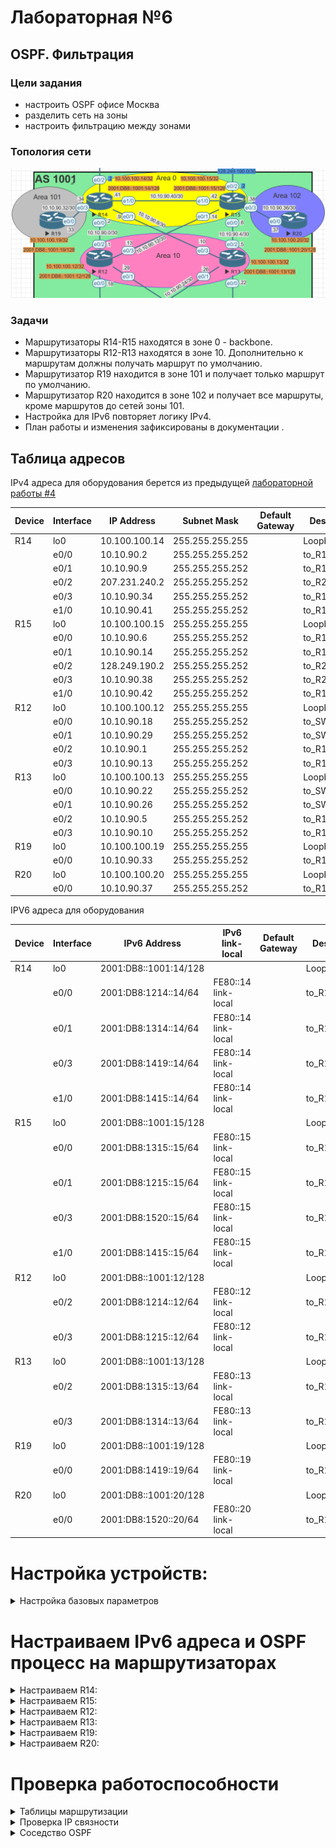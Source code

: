 # Лабораторная №6

## OSPF. Фильтрация

### Цели задания

- настроить OSPF офисе Москва
- разделить сеть на зоны
- настроить фильтрацию между зонами

### Топология сети

![](./img/lab_06.png)

### Задачи

- Маршрутизаторы R14-R15 находятся в зоне 0 - backbone.
- Маршрутизаторы R12-R13 находятся в зоне 10. Дополнительно к маршрутам должны получать маршрут по умолчанию.
- Маршрутизатор R19 находится в зоне 101 и получает только маршрут по умолчанию.
- Маршрутизатор R20 находится в зоне 102 и получает все маршруты, кроме маршрутов до сетей зоны 101.
- Настройка для IPv6 повторяет логику IPv4.
- План работы и изменения зафиксированы в документации .

## Таблица адресов

IPv4 адреса для оборудования берется из предыдущей [лабораторной работы #4](../lab_04/README.md)

| Device | Interface | IP Address    | Subnet Mask     | Default Gateway | Description  |
| ------ | --------- | ------------- | --------------- | --------------- | ------------ |
| R14    | lo0       | 10.100.100.14 | 255.255.255.255 |                 | Loopback_R14 |
|        | e0/0      | 10.10.90.2    | 255.255.255.252 |                 | to_R12       |
|        | e0/1      | 10.10.90.9    | 255.255.255.252 |                 | to_R13       |
|        | e0/2      | 207.231.240.2 | 255.255.255.252 |                 | to_R22_AS101 |
|        | e0/3      | 10.10.90.34   | 255.255.255.252 |                 | to_R19       |
|        | e1/0      | 10.10.90.41   | 255.255.255.252 |                 | to_R15       |
| R15    | lo0       | 10.100.100.15 | 255.255.255.255 |                 | Loopback_R15 |
|        | e0/0      | 10.10.90.6    | 255.255.255.252 |                 | to_R13       |
|        | e0/1      | 10.10.90.14   | 255.255.255.252 |                 | to_R12       |
|        | e0/2      | 128.249.190.2 | 255.255.255.252 |                 | to_R21_AS301 |
|        | e0/3      | 10.10.90.38   | 255.255.255.252 |                 | to_R20       |
|        | e1/0      | 10.10.90.42   | 255.255.255.252 |                 | to_R14       |
| R12    | lo0       | 10.100.100.12 | 255.255.255.255 |                 | Loopback_R12 |
|        | e0/0      | 10.10.90.18   | 255.255.255.252 |                 | to_SW4       |
|        | e0/1      | 10.10.90.29   | 255.255.255.252 |                 | to_SW5       |
|        | e0/2      | 10.10.90.1    | 255.255.255.252 |                 | to_R14       |
|        | e0/3      | 10.10.90.13   | 255.255.255.252 |                 | to_R15       |
| R13    | lo0       | 10.100.100.13 | 255.255.255.255 |                 | Loopback_R13 |
|        | e0/0      | 10.10.90.22   | 255.255.255.252 |                 | to_SW5       |
|        | e0/1      | 10.10.90.26   | 255.255.255.252 |                 | to_SW4       |
|        | e0/2      | 10.10.90.5    | 255.255.255.252 |                 | to_R15       |
|        | e0/3      | 10.10.90.10   | 255.255.255.252 |                 | to_R14       |
| R19    | lo0       | 10.100.100.19 | 255.255.255.255 |                 | Loopback_R19 |
|        | e0/0      | 10.10.90.33   | 255.255.255.252 |                 | to_R14       |
| R20    | lo0       | 10.100.100.20 | 255.255.255.255 |                 | Loopback_R20 |
|        | e0/0      | 10.10.90.37   | 255.255.255.252 |                 | to_R15       |

IPV6 адреса для оборудования

| Device | Interface | IPv6 Address          | IPv6 link-local     | Default Gateway | Description  |
| ------ | --------- | --------------------- | ------------------- | --------------- | ------------ |
| R14    | lo0       | 2001:DB8::1001:14/128 |                     |                 | Loopback_R14 |
|        | e0/0      | 2001:DB8:1214::14/64  | FE80::14 link-local |                 | to_R12       |
|        | e0/1      | 2001:DB8:1314::14/64  | FE80::14 link-local |                 | to_R13       |
|        | e0/3      | 2001:DB8:1419::14/64  | FE80::14 link-local |                 | to_R19       |
|        | e1/0      | 2001:DB8:1415::14/64  | FE80::14 link-local |                 | to_R15       |
| R15    | lo0       | 2001:DB8::1001:15/128 |                     |                 | Loopback_R15 |
|        | e0/0      | 2001:DB8:1315::15/64  | FE80::15 link-local |                 | to_R13       |
|        | e0/1      | 2001:DB8:1215::15/64  | FE80::15 link-local |                 | to_R12       |
|        | e0/3      | 2001:DB8:1520::15/64  | FE80::15 link-local |                 | to_R12       |
|        | e1/0      | 2001:DB8:1415::15/64  | FE80::15 link-local |                 | to_R14       |
| R12    | lo0       | 2001:DB8::1001:12/128 |                     |                 | Loopback_R12 |
|        | e0/2      | 2001:DB8:1214::12/64  | FE80::12 link-local |                 | to_R14       |
|        | e0/3      | 2001:DB8:1215::12/64  | FE80::12 link-local |                 | to_R15       |
| R13    | lo0       | 2001:DB8::1001:13/128 |                     |                 | Loopback_R13 |
|        | e0/2      | 2001:DB8:1315::13/64  | FE80::13 link-local |                 | to_R15       |
|        | e0/3      | 2001:DB8:1314::13/64  | FE80::13 link-local |                 | to_R14       |
| R19    | lo0       | 2001:DB8::1001:19/128 |                     |                 | Loopback_R19 |
|        | e0/0      | 2001:DB8:1419::19/64  | FE80::19 link-local |                 | to_R14       |
| R20    | lo0       | 2001:DB8::1001:20/128 |                     |                 | Loopback_R20 |
|        | e0/0      | 2001:DB8:1520::20/64  | FE80::20 link-local |                 | to_R15       |

# Настройка устройств:

<details>
<summary> Настройка базовых параметров</summary>

Настройка произведена в [лабораторной работе № 4](../lab_04/README.md)

- Присвойте имена устройствам в соответствии с топологией.

```
 (config)# hostname <X><n>
```

    где \<X> R - маршрутизатор S - коммутатор </br>
        \<n> номер устройства

- Отключение поиска DNS

```
 (config)# no ip domain-lookup
```

- Назначьте **class** в качестве зашифрованного пароля доступа к привилегированному режиму.

```
 (config)# enable secret class
```

- Назначьте **cisco** в качестве паролей консоли и VTY

```
 (config)# line console 0
 (config-line)# password cisco
 (config-line)# login
```

```
 (config)# line vty 0 4
 (config-line)# password cisco
 (config-line)# login
```

- Включить шифрование паролей

```
 (config)# service password-encryption
```

- Настройка баннерного сообщения дня (MOTD) для предупреждения пользователей о запрете несанкционированного доступа.

```
 (config)# banner motd "Unauthorized access denied"
```

- Сохранение конфигурации

```
 #copy running-config startup-config
```

</details>

# Настраиваем IPv6 адреса и OSPF процесс на маршрутизаторах

<details>

<summary> Настраиваем R14: </summary>

```
!
interface Loopback0
 no shutdown
 description Loopback_R14
 ip address 10.100.100.14 255.255.255.255
 ipv6 address 2001:DB8::1001:14/128
 ipv6 enable
 ospfv3 1 ipv6 area 0
 ospfv3 1 ipv4 area 0
!
interface Ethernet0/0
 no shutdown
 description to_R12
 ip address 10.10.90.2 255.255.255.252
 ipv6 address FE80::14 link-local
 ipv6 address 2001:DB8:1214::14/64
 ipv6 enable
 ospfv3 1 cost 20
 ospfv3 1 ipv4 area 10
 ospfv3 1 ipv6 area 10
!
interface Ethernet0/1
 no shutdown
 description to_R13
 ip address 10.10.90.9 255.255.255.252
 ipv6 address FE80::14 link-local
 ipv6 address 2001:DB8:1314::14/64
 ipv6 enable
 ospfv3 1 cost 50
 ospfv3 1 ipv4 area 10
 ospfv3 1 ipv6 area 10
!
interface Ethernet0/3
 no shutdown
 description to_R19
 ip address 10.10.90.34 255.255.255.252
 ipv6 address FE80::14 link-local
 ipv6 address 2001:DB8:1419::14/64
 ipv6 enable
 ospfv3 1 ipv6 area 101
 ospfv3 1 ipv4 area 101
!
interface Ethernet1/0
 no shutdown
 description to_R15
 ip address 10.10.90.41 255.255.255.252
 ipv6 address FE80::14 link-local
 ipv6 address 2001:DB8:1415::14/64
 ipv6 enable
 ospfv3 1 cost 60
 ospfv3 1 ipv4 area 0
 ospfv3 1 ipv6 area 0
!
```

Настраиваем типы зон по заданию

```
router ospfv3 1
 router-id 10.100.100.14
 area 10 stub
 area 101 stub no-summary
 !
 address-family ipv4 unicast
  passive-interface Loopback0
 exit-address-family
 !
 address-family ipv6 unicast
  passive-interface Loopback0
 exit-address-family
!
```

</details>

<details>

<summary> Настраиваем R15: </summary>

```
!
interface Loopback0
 no shutdown
 description Loopback_R15
 ip address 10.100.100.15 255.255.255.255
 ipv6 address 2001:DB8::1001:15/128
 ipv6 enable
 ospfv3 1 ipv6 area 0
 ospfv3 1 ipv4 area 0
!
interface Ethernet0/0
 no shutdown
 description to_R13
 ip address 10.10.90.6 255.255.255.252
 ipv6 address FE80::15 link-local
 ipv6 address 2001:DB8:1315::15/64
 ipv6 enable
 ospfv3 1 cost 20
 ospfv3 1 ipv4 area 10
 ospfv3 1 ipv6 area 10
!
interface Ethernet0/1
 no shutdown
 description to_R12
 ip address 10.10.90.14 255.255.255.252
 ipv6 address FE80::15 link-local
 ipv6 address 2001:DB8:1215::15/64
 ipv6 enable
 ospfv3 1 cost 50
 ospfv3 1 ipv4 area 10
 ospfv3 1 ipv6 area 10
!
interface Ethernet0/3
 no shutdown
 description to_R20
 ip address 10.10.90.38 255.255.255.252
 ipv6 address FE80::15 link-local
 ipv6 address 2001:DB8:1520::15/64
 ipv6 enable
 ospfv3 1 ipv6 area 102
 ospfv3 1 ipv4 area 102
!
interface Ethernet1/0
 no shutdown
 description to_R14
 ip address 10.10.90.42 255.255.255.252
 ipv6 address FE80::15 link-local
 ipv6 address 2001:DB8:1415::15/64
 ipv6 enable
 ospfv3 1 cost 60
 ospfv3 1 ipv4 area 0
 ospfv3 1 ipv6 area 0
!
```

Настраивает типы зон и применяем фильтрацию по заданию

```
!
router ospfv3 1
 router-id 10.100.100.15
 area 10 stub
 !
 address-family ipv4 unicast
  passive-interface Loopback0
  area 102 filter-list prefix AREA_101 in
 exit-address-family
 !
 address-family ipv6 unicast
  passive-interface Loopback0
  area 102 filter-list prefix AREA_101_v6 in
 exit-address-family
!
```

Настраиваем префикс листы для OSPF фильтра

```
!
ip prefix-list AREA_101 seq 10 deny 10.100.100.19/32
ip prefix-list AREA_101 seq 20 deny 10.10.90.32/30
ip prefix-list AREA_101 seq 30 permit 0.0.0.0/0 le 32
!
!
ipv6 prefix-list AREA_101_v6 seq 10 deny 2001:DB8::1001:20/128
ipv6 prefix-list AREA_101_v6 seq 20 deny 2001:DB8:1419::/64
ipv6 prefix-list AREA_101_v6 seq 30 permit ::/0 le 128
!

```

</details>

<details>

<summary> Настраиваем R12: </summary>

```
!
interface Loopback0
 description Loopback_R12
 ip address 10.100.100.12 255.255.255.255
 ipv6 address 2001:DB8::1001:12/128
 ipv6 enable
 ospfv3 1 ipv6 area 10
 ospfv3 1 ipv4 area 10
!
interface Ethernet0/2
 description to_R14
 ip address 10.10.90.1 255.255.255.252
 ipv6 address FE80::12 link-local
 ipv6 address 2001:DB8:1214::12/64
 ipv6 enable
 ospfv3 1 cost 20
 ospfv3 1 ipv4 area 10
 ospfv3 1 ipv6 area 10
!
interface Ethernet0/3
 description to_R15
 ip address 10.10.90.13 255.255.255.252
 ipv6 address FE80::12 link-local
 ipv6 address 2001:DB8:1215::12/64
 ipv6 enable
 ospfv3 1 cost 50
 ospfv3 1 ipv4 area 10
 ospfv3 1 ipv6 area 10
!

```

Настраивает типы зон и применяем фильтрацию по заданию

```
!
router ospfv3 1
 router-id 10.100.100.12
 area 10 stub
 !
 address-family ipv4 unicast
  passive-interface Loopback0
 exit-address-family
 !
 address-family ipv6 unicast
  passive-interface Loopback0
 exit-address-family
!

```

</details>

<details>

<summary> Настраиваем R13: </summary>

```
!
interface Loopback0
 description Loopback_R13
 ip address 10.100.100.13 255.255.255.255
 ipv6 address 2001:DB8::1001:13/128
 ipv6 enable
 ospfv3 1 ipv6 area 10
 ospfv3 1 ipv4 area 10
!
interface Ethernet0/2
 description to_R15
 ip address 10.10.90.5 255.255.255.252
 ipv6 address FE80::13 link-local
 ipv6 address 2001:DB8:1315::13/64
 ipv6 enable
 ospfv3 1 cost 20
 ospfv3 1 ipv4 area 10
 ospfv3 1 ipv6 area 10
!
interface Ethernet0/3
 description to_R14
 ip address 10.10.90.10 255.255.255.252
 ipv6 address FE80::13 link-local
 ipv6 address 2001:DB8:1314::13/64
 ipv6 enable
 ospfv3 1 cost 50
 ospfv3 1 ipv4 area 10
 ospfv3 1 ipv6 area 10
!
```

Настраивает типы зон по заданию

```
!
router ospfv3 1
 router-id 10.100.100.13
 area 10 stub
 !
 address-family ipv4 unicast
  passive-interface Loopback0
 exit-address-family
 !
 address-family ipv6 unicast
  passive-interface Loopback0
 exit-address-family
!

```

</details>

<details>

<summary> Настраиваем R19: </summary>

```
!
interface Loopback0
 no shutdown
 description Loopback_R19
 ip address 10.100.100.19 255.255.255.255
 ipv6 address 2001:DB8::1001:19/128
 ipv6 enable
 ospfv3 1 ipv6 area 101
 ospfv3 1 ipv4 area 101
!
interface Ethernet0/0
 no shutdown
 description to_R14
 ip address 10.10.90.33 255.255.255.252
 ipv6 address FE80::19 link-local
 ipv6 address 2001:DB8:1419::19/64
 ipv6 enable
 ospfv3 1 ipv6 area 101
 ospfv3 1 ipv4 area 101
!

```

Настраивает типы зон по заданию

```
!
router ospfv3 1
 router-id 10.100.100.19
 area 101 stub no-summary
 !
 address-family ipv4 unicast
  passive-interface Loopback0
 exit-address-family
 !
 address-family ipv6 unicast
  passive-interface Loopback0
 exit-address-family
!
```

</details>

<details>

<summary> Настраиваем R20: </summary>

```
!
interface Loopback0
 no shutdown
 description Loopback_R20
 ip address 10.100.100.20 255.255.255.255
 ipv6 address 2001:DB8::1001:20/128
 ipv6 enable
 ospfv3 1 ipv6 area 102
 ospfv3 1 ipv4 area 102
!
interface Ethernet0/0
 no shutdown
 description to_R15
 ip address 10.10.90.37 255.255.255.252
 ipv6 address FE80::20 link-local
 ipv6 address 2001:DB8:1520::20/64
 ipv6 enable
 ospfv3 1 ipv6 area 102
 ospfv3 1 ipv4 area 102
!

```

Настраивает типы зон по заданию

```
!
router ospfv3 1
 router-id 10.100.100.20
 !
 address-family ipv4 unicast
  passive-interface Loopback0
 exit-address-family
 !
 address-family ipv6 unicast
  passive-interface Loopback0
 exit-address-family
!

```

</details>

# Проверка работоспособности

<details>
<summary>Таблицы маршрутизации</summary>

!["Таблица маршрутизации R14"](./img/route_R14.png)

!["Таблица маршрутизации IPV6 R14"](./img/route_R14_ipv6.png)

!["Таблица маршрутизации R15"](./img/route_R15.png)

!["Таблица маршрутизации IPV6 R15"](./img/route_R15_ipv6.png)

!["Таблица маршрутизации R12"](./img/route_R12.png)

!["Таблица маршрутизации IPV6 R12"](./img/route_R12_ipv6.png)

!["Таблица маршрутизации R13"](./img/route_R13.png)

!["Таблица маршрутизации IPV6 R13"](./img/route_R13_ipv6.png)

!["Таблица маршрутизации R19"](./img/route_R19.png)

!["Таблица маршрутизации IPV6 R19"](./img/route_R19_ipv6.png)

!["Таблица маршрутизации R20"](./img/route_R20.png)

!["Таблица маршрутизации IPV6 R20"](./img/route_R20_ipv6.png)

</details>

<details>
<summary>Проверка IP связности</summary>

!["Пинги IPv4 на loopback маршрутизаторов R15, R12, R13, R19, R20"](./img/ping_from_r14.png)

!["Пинги IPv6 на loopback маршрутизаторов R15, R12, R13, R19, R20"](./img/ping_from_r14_ipv6.png)

</details>

<details>
<summary>Соседство OSPF</summary>

!["R14"](./img/neighbor_R14.png)

!["R15"](./img/neighbor_R15.png)

</details>
